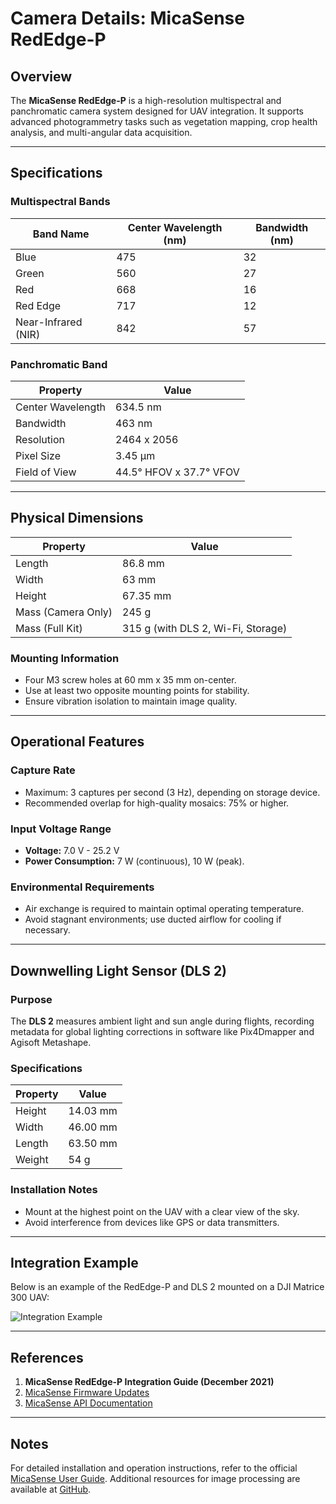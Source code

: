 # Camera Details: MicaSense RedEdge-P

## Overview
The **MicaSense RedEdge-P** is a high-resolution multispectral and panchromatic camera system designed for UAV integration. It supports advanced photogrammetry tasks such as vegetation mapping, crop health analysis, and multi-angular data acquisition.

---

## Specifications

### **Multispectral Bands**
| Band Name  | Center Wavelength (nm) | Bandwidth (nm) |
|------------|-------------------------|----------------|
| Blue       | 475                     | 32             |
| Green      | 560                     | 27             |
| Red        | 668                     | 16             |
| Red Edge   | 717                     | 12             |
| Near-Infrared (NIR) | 842           | 57             |

### **Panchromatic Band**
| Property             | Value             |
|----------------------|-------------------|
| Center Wavelength    | 634.5 nm         |
| Bandwidth            | 463 nm           |
| Resolution           | 2464 x 2056      |
| Pixel Size           | 3.45 μm          |
| Field of View        | 44.5° HFOV x 37.7° VFOV |

---

## Physical Dimensions

| Property     | Value             |
|--------------|-------------------|
| Length       | 86.8 mm          |
| Width        | 63 mm            |
| Height       | 67.35 mm         |
| Mass (Camera Only) | 245 g      |
| Mass (Full Kit) | 315 g (with DLS 2, Wi-Fi, Storage) |

### Mounting Information
- Four M3 screw holes at 60 mm x 35 mm on-center.
- Use at least two opposite mounting points for stability.
- Ensure vibration isolation to maintain image quality.

---

## Operational Features

### **Capture Rate**
- Maximum: 3 captures per second (3 Hz), depending on storage device.
- Recommended overlap for high-quality mosaics: 75% or higher.

### **Input Voltage Range**
- **Voltage:** 7.0 V - 25.2 V
- **Power Consumption:** 7 W (continuous), 10 W (peak).

### **Environmental Requirements**
- Air exchange is required to maintain optimal operating temperature.
- Avoid stagnant environments; use ducted airflow for cooling if necessary.

---

## Downwelling Light Sensor (DLS 2)

### **Purpose**
The **DLS 2** measures ambient light and sun angle during flights, recording metadata for global lighting corrections in software like Pix4Dmapper and Agisoft Metashape.

### **Specifications**
| Property       | Value        |
|----------------|--------------|
| Height         | 14.03 mm    |
| Width          | 46.00 mm    |
| Length         | 63.50 mm    |
| Weight         | 54 g        |

### **Installation Notes**
- Mount at the highest point on the UAV with a clear view of the sky.
- Avoid interference from devices like GPS or data transmitters.

---

## Integration Example

Below is an example of the RedEdge-P and DLS 2 mounted on a DJI Matrice 300 UAV:

![Integration Example](https://example.com/path-to-your-image.jpg)

---

## References
1. **MicaSense RedEdge-P Integration Guide (December 2021)**
2. [MicaSense Firmware Updates](https://www.micasense.com/firmware-updates)
3. [MicaSense API Documentation](http://micasense.github.io/rededge-api/api/http.html)

---

## Notes
For detailed installation and operation instructions, refer to the official [MicaSense User Guide](https://www.micasense.com/support). Additional resources for image processing are available at [GitHub](https://github.com/micasense/imageprocessing).
